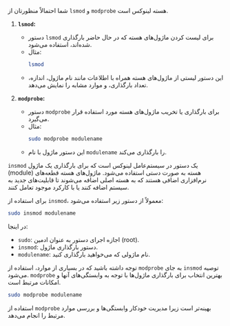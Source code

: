 شما احتمالاً منظورتان از `lsmod` و `modprobe` هسته لینوکس است.

1. **`lsmod`:**
   - دستور `lsmod` برای لیست کردن ماژول‌های هسته که در حال حاضر بارگذاری شده‌اند، استفاده می‌شود.
   - مثال:
     ```bash
     lsmod
     ```
   - این دستور لیستی از ماژول‌های هسته همراه با اطلاعات مانند نام ماژول، اندازه، تعداد بارگذاری، و موارد مشابه را نمایش می‌دهد.

2. **`modprobe`:**
   - دستور `modprobe` برای بارگذاری یا تخریب ماژول‌های هسته مورد استفاده قرار می‌گیرد.
   - مثال:
     ```bash
     sudo modprobe modulename
     ```
   - این دستور ماژول با نام `modulename` را بارگذاری می‌کند.


`insmod` یک دستور در سیستم‌عامل لینوکس است که برای بارگذاری یک ماژول (module) هسته به صورت دستی استفاده می‌شود. ماژول‌های هسته قطعه‌های نرم‌افزاری اضافی هستند که به هسته اصلی اضافه می‌شوند تا قابلیت‌های جدید به سیستم اضافه کنند یا با کارکرد موجود تعامل کنند.

برای استفاده از `insmod`، معمولاً از دستور زیر استفاده می‌شود:

```bash
sudo insmod modulename
```

در اینجا:

- `sudo`: اجازه اجرای دستور به عنوان ادمین (root).
- `insmod`: دستور بارگذاری ماژول.
- `modulename`: نام ماژولی که می‌خواهید بارگذاری کنید.

توجه داشته باشید که در بسیاری از موارد، استفاده از `modprobe` به جای `insmod` توصیه می‌شود. `modprobe` بهترین انتخاب برای بارگذاری ماژول‌ها با توجه به وابستگی‌های آنها و امکانات مرتبط است.

```bash
sudo modprobe modulename
```

استفاده از `modprobe` بهینه‌تر است زیرا مدیریت خودکار وابستگی‌ها و بررسی موارد مرتبط را انجام می‌دهد.
